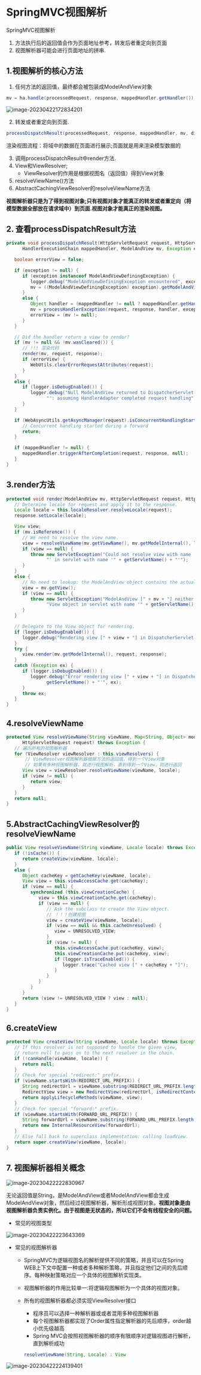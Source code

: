 # SpringMVC视图解析

SpringMVC视图解析

1. 方法执行后的返回值会作为页面地址参考，转发后者重定向到页面
2. 视图解析器可能会进行页面地址的拼串.



## 1.视图解析的核心方法

1. 任何方法的返回值，最终都会被包装成ModelAndView对象

```java
mv = ha.handle(processedRequest, response, mappedHandler.getHandler());
```

![image-20230422172834201](https://raw.githubusercontent.com/bigshcool/myPic/main/image-20230422172834201.png)

2. 转发或者重定向到页面.

```java
processDispatchResult(processedRequest, response, mappedHandler, mv, dispatchException);
```

渲染视图流程：将域中的数据在页面进行展示;页面就是用来渲染模型数据的

3. 调用processDispatchResult中render方法.
4. View和ViewResolver;
   - ViewResolver的作用是根据视图名（返回值）得到View对象
5. resolveViewName()方法
6. AbstractCachingViewResolver的resolveViewName方法

**视图解析器只是为了得到视图对象;只有视图对象才能真正的转发或者重定向（将模型数据全部放在请求域中）到页面.视图对象才能真正的渲染视图。**

## 2. 查看processDispatchResult方法

```java
private void processDispatchResult(HttpServletRequest request, HttpServletResponse response,
      HandlerExecutionChain mappedHandler, ModelAndView mv, Exception exception) throws Exception {

   boolean errorView = false;

   if (exception != null) {
      if (exception instanceof ModelAndViewDefiningException) {
         logger.debug("ModelAndViewDefiningException encountered", exception);
         mv = ((ModelAndViewDefiningException) exception).getModelAndView();
      }
      else {
         Object handler = (mappedHandler != null ? mappedHandler.getHandler() : null);
         mv = processHandlerException(request, response, handler, exception);
         errorView = (mv != null);
      }
   }

   // Did the handler return a view to render?
   if (mv != null && !mv.wasCleared()) {
      // !!! 渲染代码
      render(mv, request, response);
      if (errorView) {
         WebUtils.clearErrorRequestAttributes(request);
      }
   }
   else {
      if (logger.isDebugEnabled()) {
         logger.debug("Null ModelAndView returned to DispatcherServlet with name '" + getServletName() +
               "': assuming HandlerAdapter completed request handling");
      }
   }

   if (WebAsyncUtils.getAsyncManager(request).isConcurrentHandlingStarted()) {
      // Concurrent handling started during a forward
      return;
   }

   if (mappedHandler != null) {
      mappedHandler.triggerAfterCompletion(request, response, null);
   }
}
```

## 3.render方法

```java
protected void render(ModelAndView mv, HttpServletRequest request, HttpServletResponse response) throws Exception {
   // Determine locale for request and apply it to the response.
   Locale locale = this.localeResolver.resolveLocale(request);
   response.setLocale(locale);

   View view;
   if (mv.isReference()) {
      // We need to resolve the view name.
      view = resolveViewName(mv.getViewName(), mv.getModelInternal(), locale, request);
      if (view == null) {
         throw new ServletException("Could not resolve view with name '" + mv.getViewName() +
               "' in servlet with name '" + getServletName() + "'");
      }
   }
   else {
      // No need to lookup: the ModelAndView object contains the actual View object.
      view = mv.getView();
      if (view == null) {
         throw new ServletException("ModelAndView [" + mv + "] neither contains a view name nor a " +
               "View object in servlet with name '" + getServletName() + "'");
      }
   }

   // Delegate to the View object for rendering.
   if (logger.isDebugEnabled()) {
      logger.debug("Rendering view [" + view + "] in DispatcherServlet with name '" + getServletName() + "'");
   }
   try {
      view.render(mv.getModelInternal(), request, response);
   }
   catch (Exception ex) {
      if (logger.isDebugEnabled()) {
         logger.debug("Error rendering view [" + view + "] in DispatcherServlet with name '" +
               getServletName() + "'", ex);
      }
      throw ex;
   }
}
```

## 4.resolveViewName

```java
protected View resolveViewName(String viewName, Map<String, Object> model, Locale locale,
      HttpServletRequest request) throws Exception {
   // 遍历所有的视图解析器
   for (ViewResolver viewResolver : this.viewResolvers) {
       // ViewResolver视图解析器根据方法的返回值，得到一个View对象
       // 如果有多种视图解析器，就进行视图解析，直到得到一个View，则进行返回
      View view = viewResolver.resolveViewName(viewName, locale);
      if (view != null) {
         return view;
      }
   }
   return null;
}
```

## 5.AbstractCachingViewResolver的resolveViewName

```java
public View resolveViewName(String viewName, Locale locale) throws Exception {
   if (!isCache()) {
      return createView(viewName, locale);
   }
   else {
      Object cacheKey = getCacheKey(viewName, locale);
      View view = this.viewAccessCache.get(cacheKey);
      if (view == null) {
         synchronized (this.viewCreationCache) {
            view = this.viewCreationCache.get(cacheKey);
            if (view == null) {
               // Ask the subclass to create the View object.
               // ！！！创建视图
               view = createView(viewName, locale);
               if (view == null && this.cacheUnresolved) {
                  view = UNRESOLVED_VIEW;
               }
               if (view != null) {
                  this.viewAccessCache.put(cacheKey, view);
                  this.viewCreationCache.put(cacheKey, view);
                  if (logger.isTraceEnabled()) {
                     logger.trace("Cached view [" + cacheKey + "]");
                  }
               }
            }
         }
      }
      return (view != UNRESOLVED_VIEW ? view : null);
   }
}
```

## 6.createView

```java
protected View createView(String viewName, Locale locale) throws Exception {
   // If this resolver is not supposed to handle the given view,
   // return null to pass on to the next resolver in the chain.
   if (!canHandle(viewName, locale)) {
      return null;
   }
   // Check for special "redirect:" prefix.
   if (viewName.startsWith(REDIRECT_URL_PREFIX)) {
      String redirectUrl = viewName.substring(REDIRECT_URL_PREFIX.length());
      RedirectView view = new RedirectView(redirectUrl, isRedirectContextRelative(), isRedirectHttp10Compatible());
      return applyLifecycleMethods(viewName, view);
   }
   // Check for special "forward:" prefix.
   if (viewName.startsWith(FORWARD_URL_PREFIX)) {
      String forwardUrl = viewName.substring(FORWARD_URL_PREFIX.length());
      return new InternalResourceView(forwardUrl);
   }
   // Else fall back to superclass implementation: calling loadView.
   return super.createView(viewName, locale);
}
```

## 7. 视图解析器相关概念

![image-20230422222830967](https://raw.githubusercontent.com/bigshcool/myPic/main/image-20230422222830967.png)

无论返回值是String，是ModelAndView或者ModelAndView都会生成ModelAndView对象，然后经过视图解析器，解析形成视图对象。**视图对象是由视图解析器负责实例化。由于视图是无状态的，所以它们不会有线程安全的问题。**

- 常见的视图类型

![image-20230422223643369](https://raw.githubusercontent.com/bigshcool/myPic/main/image-20230422223643369.png)

- 常见的视图解析器

  - SpringMVC为逻辑视图名的解析提供不同的策略，并且可以在Spring WEB上下文中配置一种或者多种解析策略，并且指定他们之间的先后顺序。每种映射策略对应一个具体的视图解析实现类。

  - 视图解析器的作用比较单一:将逻辑视图解析为一个具体的视图对象。

  - 所有的视图解析器都必须实现ViewResolver接口

    - 程序员可以选择一种解析器或或者混用多种视图解析器
    - 每个视图解析器都实现了Order属性指定解析器的先后顺序，order越小优先级越高
    - Spring MVC会按照视图解析器的顺序有限顺序对逻辑视图进行解析，直到解析成功

    ```java
    resolveViewName(String, Locale) : View
    ```

![image-20230422224139401](https://raw.githubusercontent.com/bigshcool/myPic/main/image-20230422224139401.png)

​	



​             